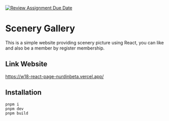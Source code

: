 [![Review Assignment Due Date](https://classroom.github.com/assets/deadline-readme-button-24ddc0f5d75046c5622901739e7c5dd533143b0c8e959d652212380cedb1ea36.svg)](https://classroom.github.com/a/so4zIuuG)
# Scenery Gallery

This is a simple website providing scenery picture using React, you can like and also be a member by register membership.

## Link Website

https://w18-react-page-nurdinbeta.vercel.app/

## Installation

```
pnpm i
pnpm dev
pnpm build
```
